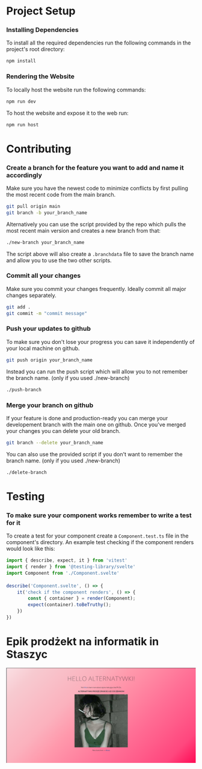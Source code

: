 # Project Setup
### Installing Dependencies
To install all the required dependencies run the following commands in the project's root directory:
```sh
npm install
```

### Rendering the Website
To locally host the website run the following commands:
```sh
npm run dev
```
To host the website and expose it to the web run:
```sh
npm run host
```

# Contributing
### Create a branch for the feature you want to add and name it accordingly
Make sure you have the newest code to minimize conflicts by first pulling the most recent code from the main branch.
```sh
git pull origin main
git branch -b your_branch_name
```
Alternatively you can use the script provided by the repo which pulls the most recent main version and creates a new branch from that:
```sh
./new-branch your_branch_name
```
The script above will also create a `.branchdata` file to save the branch name and allow you to use the two other scripts.

### Commit all your changes
Make sure you commit your changes frequently. Ideally commit all major changes separately.
```sh
git add .
git commit -m "commit message"
```

### Push your updates to github
To make sure you don't lose your progress you can save it independently of your local machine on github.
```sh
git push origin your_branch_name
```
Instead you can run the push script which will allow you to not remember the branch name. (only if you used ./new-branch)
```sh
./push-branch
```

### Merge your branch on github
If your feature is done and production-ready you can merge your developement branch with the main one on github. Once you've merged your changes you can delete your old branch.
```sh
git branch --delete your_branch_name
```
You can also use the provided script if you don't want to remember the branch name. (only if you used ./new-branch)
```sh
./delete-branch
```

# Testing
### To make sure your component works remember to write a test for it
To create a test for your component create a `Component.test.ts` file in the component's directory. An example test checking if the component renders would look like this:
```ts
import { describe, expect, it } from 'vitest'
import { render } from '@testing-library/svelte'
import Component from './Component.svelte'

describe('Component.svelte', () => {
	it('check if the component renders', () => {
		const { container } = render(Component);
		expect(container).toBeTruthy();
	})
})
```

# Epik prodżekt na informatik in Staszyc
![screenshot](./.github/screenshot.png)
